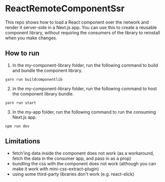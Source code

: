 # ReactRemoteComponentSsr

This repo shows how to load a React component over the network and render it server-side in a Next.js app. You can use this to create a reusable component library, without requiring the consumers of the library to reinstall when you make changes.

## How to run
1. In the my-component-library folder, run the following command to build and bundle the component library.
```
yarn run buildcomponentlib
```
2. In the my-component-library folder, run the following command to host the component library bundle.
```
yarn run start
```
3. In the my-app folder, run the following command to run the consuming Next.js app.
```
npm run dev
```


## Limitations

* fetch'ing data inside the component does not work (as a workaround, fetch the data in the consumer app, and pass in as a prop)
* bundling the css with the component does not work (although you can make it work with mini-css-extract-plugin)
* using some third-party libraries don't work (e.g. react-slick)
